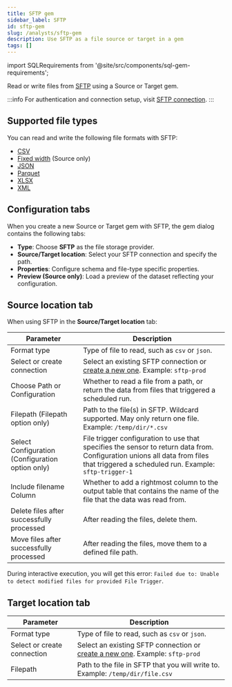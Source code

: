 ```yaml
---
title: SFTP gem
sidebar_label: SFTP
id: sftp-gem
slug: /analysts/sftp-gem
description: Use SFTP as a file source or target in a gem
tags: []
---
```


import SQLRequirements from '@site/src/components/sql-gem-requirements';

<SQLRequirements
  execution_engine="Prophecy Automate"
  sql_package_name=""
  sql_package_version=""
/>

Read or write files from [SFTP](/administration/fabrics/prophecy-fabrics/connections/sftp) using a Source or Target gem.

:::info
For authentication and connection setup, visit [SFTP connection](/administration/fabrics/prophecy-fabrics/connections/sftp).
:::

## Supported file types

You can read and write the following file formats with SFTP:

- [CSV](/analysts/csv)
- [Fixed width](/analysts/fixed-width) (Source only)
- [JSON](/analysts/json)
- [Parquet](/analysts/parquet)
- [XLSX](/analysts/xlsx)
- [XML](/analysts/xml)

## Configuration tabs

When you create a new Source or Target gem with SFTP, the gem dialog contains the following tabs:

- **Type**: Choose **SFTP** as the file storage provider.
- **Source/Target location**: Select your SFTP connection and specify the path.
- **Properties**: Configure schema and file-type specific properties.
- **Preview (Source only)**: Load a preview of the dataset reflecting your configuration.

## Source location tab

When using SFTP in the **Source/Target location** tab:

| Parameter                                        | Description                                                                                                                                                                         |
| ------------------------------------------------ | ----------------------------------------------------------------------------------------------------------------------------------------------------------------------------------- |
| Format type                                      | Type of file to read, such as `csv` or `json`.                                                                                                                                      |
| Select or create connection                      | Select an existing SFTP connection or [create a new one](/administration/fabrics/prophecy-fabrics/connections/sftp). Example: `sftp-prod`                                           |
| Choose Path or Configuration                     | Whether to read a file from a path, or return the data from files that triggered a scheduled run.                                                                                   |
| Filepath (Filepath option only)                  | Path to the file(s) in SFTP. Wildcard supported. May only return one file. Example: `/temp/dir/*.csv`                                                                               |
| Select Configuration (Configuration option only) | File trigger configuration to use that specifies the sensor to return data from. Configuration unions all data from files that triggered a scheduled run. Example: `sftp-trigger-1` |
| Include filename Column                          | Whether to add a rightmost column to the output table that contains the name of the file that the data was read from.                                                               |
| Delete files after successfully processed        | After reading the files, delete them.                                                                                                                                               |
| Move files after successfully processed          | After reading the files, move them to a defined file path.                                                                                                                          |

During interactive execution, you will get this error: `Failed due to: Unable to detect modified files for provided File Trigger`.

## Target location tab

| Parameter                   | Description                                                                                                                               |
| --------------------------- | ----------------------------------------------------------------------------------------------------------------------------------------- |
| Format type                 | Type of file to read, such as `csv` or `json`.                                                                                            |
| Select or create connection | Select an existing SFTP connection or [create a new one](/administration/fabrics/prophecy-fabrics/connections/sftp). Example: `sftp-prod` |
| Filepath                    | Path to the file in SFTP that you will write to. Example: `/temp/dir/file.csv`                                                            |
